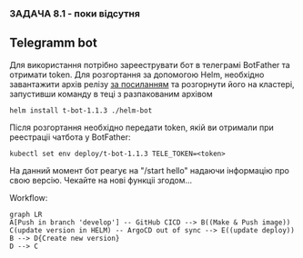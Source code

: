 ### ЗАДАЧА 8.1 - поки відсутня
 
 ## Telegramm bot


Для використання потрібно зарееструвати бот в телеграмі BotFather та отримати token. 
Для розгортання за допомогою Helm, необхідно завантажити архів релізу [за посиланням](https://github.com/nirev23/t-bot/blob/main/releases/download/v1.0.2/t-bot-1.1.3.tgz)
та розгорнути його на кластері, запустивши команду в теці з разпакованим архівом

    helm install t-bot-1.1.3 ./helm-bot
Після розгортання необхідно передати token, якій ви отримали при реестраціі чатбота у BotFather:

    kubectl set env deploy/t-bot-1.1.3 TELE_TOKEN=<token>
 На данний момент бот реагує на "/start hello" надаючи інформацію про свою версію. Чекайте на нові функціі згодом...
 
Workflow:

```mermaid
graph LR
A[Push in branch 'develop'] -- GitHub CICD --> B((Make & Push image))
C(update version in HELM) -- ArgoCD out of sync --> E((update deploy))
B --> D{Create new version}
D --> C
```
